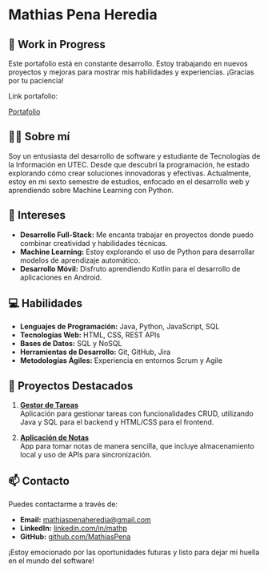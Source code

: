 # Mathias Pena Heredia

## 🚧 Work in Progress

Este portafolio está en constante desarrollo. Estoy trabajando en nuevos proyectos y mejoras para mostrar mis habilidades y experiencias. ¡Gracias por tu paciencia!

Link portafolio:

[Portafolio](https://mathiaspena.github.io/Portfolio/)

## 👨‍💻 Sobre mí
Soy un entusiasta del desarrollo de software y estudiante de Tecnologías de la Información en UTEC. Desde que descubrí la programación, he estado explorando cómo crear soluciones innovadoras y efectivas. Actualmente, estoy en mi sexto semestre de estudios, enfocado en el desarrollo web y aprendiendo sobre Machine Learning con Python.

## 🌱 Intereses
- **Desarrollo Full-Stack:** Me encanta trabajar en proyectos donde puedo combinar creatividad y habilidades técnicas.
- **Machine Learning:** Estoy explorando el uso de Python para desarrollar modelos de aprendizaje automático.
- **Desarrollo Móvil:** Disfruto aprendiendo Kotlin para el desarrollo de aplicaciones en Android.

## 💻 Habilidades
- **Lenguajes de Programación:** Java, Python, JavaScript, SQL
- **Tecnologías Web:** HTML, CSS, REST APIs
- **Bases de Datos:** SQL y NoSQL
- **Herramientas de Desarrollo:** Git, GitHub, Jira
- **Metodologías Ágiles:** Experiencia en entornos Scrum y Agile

## 🚀 Proyectos Destacados
1. **[Gestor de Tareas](https://github.com/MathiasPena/proyecto1)**  
   Aplicación para gestionar tareas con funcionalidades CRUD, utilizando Java y SQL para el backend y HTML/CSS para el frontend.

2. **[Aplicación de Notas](https://github.com/MathiasPena/proyecto2)**  
   App para tomar notas de manera sencilla, que incluye almacenamiento local y uso de APIs para sincronización.

## 📫 Contacto
Puedes contactarme a través de:
- **Email:** [mathiaspenaheredia@gmail.com](mailto:mathiaspenaheredia@gmail.com)
- **LinkedIn:** [linkedin.com/in/mathp](https://linkedin.com/in/mathp/)
- **GitHub:** [github.com/MathiasPena](https://github.com/MathiasPena)

¡Estoy emocionado por las oportunidades futuras y listo para dejar mi huella en el mundo del software!
